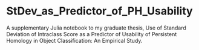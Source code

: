 # StDev_as_Predictor_of_PH_Usability
A supplementary Julia notebook to my graduate thesis, Use of Standard Deviation of Intraclass Score as a Predictor of Usability of Persistent Homology in Object Classification: An Empirical Study. 
